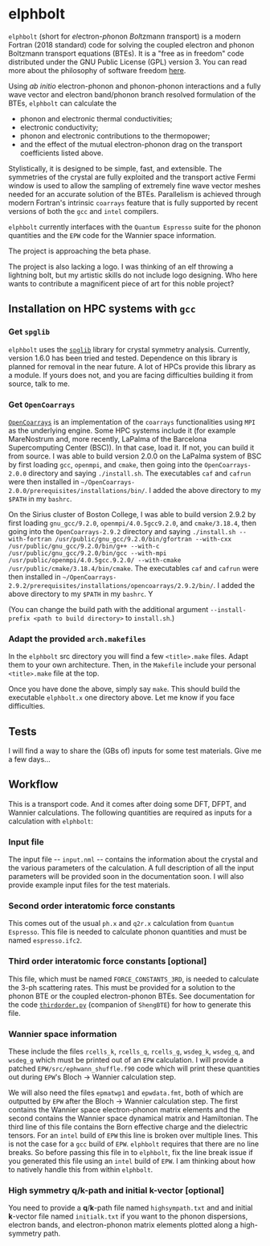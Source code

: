 # elphbolt
`elphbolt` (short for *el*ectron-*ph*onon *Bol*tzmann *t*ransport) is a modern Fortran (2018 standard) code for solving the coupled electron and phonon Boltzmann transport equations (BTEs). It is a "free as in freedom" code distributed under the GNU Public License (GPL) version 3. You can read more about the philosophy of software freedom [here](https://www.gnu.org/philosophy/free-sw.en.html).

Using *ab initio* electron-phonon and phonon-phonon interactions and a fully wave vector and electron band/phonon branch resolved formulation of the BTEs, `elphbolt` can calculate the

- phonon and electronic thermal conductivities;
- electronic conductivity;
- phonon and electronic contributions to the thermopower;
- and the effect of the mutual electron-phonon drag on the transport coefficients listed above.

Stylistically, it is designed to be simple, fast, and extensible. The symmetries of the crystal are fully exploited and the transport active Fermi window is used to allow the sampling of extremely fine wave vector meshes needed for an accurate solution of the BTEs. Parallelism is achieved through modern Fortran's intrinsic `coarrays` feature that is fully supported by recent versions of both the `gcc` and `intel` compilers.

`elphbolt` currently interfaces with the `Quantum Espresso` suite for the phonon quantities and the `EPW` code for the Wannier space information.

The project is approaching the beta phase.

The project is also lacking a logo. I was thinking of an elf throwing a lightning bolt, but my artistic skills do not include logo designing. Who here wants to contribute a magnificent piece of art for this noble project?

## Installation on HPC systems with `gcc`

### Get `spglib`

`elphbolt` uses the [`spglib`](https://spglib.github.io/spglib/) library for crystal symmetry analysis. Currently, version 1.6.0 has been tried and tested. Dependence on this library is planned for removal in the near future. A lot of HPCs provide this library as a module. If yours does not, and you are facing difficulties building it from source, talk to me.

### Get `OpenCoarrays`

[`OpenCoarrays`](http://www.opencoarrays.org/) is an implementation of the `coarrays` functionalities using `MPI` as the underlying engine. Some HPC systems include it (for example MareNostrum and, more recently, LaPalma of the Barcelona Supercomputing Center (BSC)). In that case, load it. If not, you can build it from source. I was able to build version 2.0.0 on the LaPalma system of BSC by first loading `gcc`, `openmpi`, and `cmake`, then going into the `OpenCoarrays-2.0.0` directory and saying `./install.sh`. The executables `caf` and `cafrun` were then installed in `~/OpenCoarrays-2.0.0/prerequisites/installations/bin/`. I added the above directory to my `$PATH` in my `bashrc`.

On the Sirius cluster of Boston College, I was able to build version 2.9.2 by first loading `gnu_gcc/9.2.0`, `openmpi/4.0.5gcc9.2.0`, and `cmake/3.18.4`, then going into the `OpenCoarrays-2.9.2` directory and saying `./install.sh --with-fortran /usr/public/gnu_gcc/9.2.0/bin/gfortran --with-cxx /usr/public/gnu_gcc/9.2.0/bin/g++ --with-c /usr/public/gnu_gcc/9.2.0/bin/gcc --with-mpi /usr/public/openmpi/4.0.5gcc.9.2.0/ --with-cmake /usr/public/cmake/3.18.4/bin/cmake`. The executables `caf` and `cafrun` were then installed in `~/OpenCoarrays-2.9.2/prerequisites/installations/opencoarrays/2.9.2/bin/`. I added the above directory to my `$PATH` in my `bashrc`. Y

(You can change the build path with the additional argument `--install-prefix <path to build directory>` to `install.sh`.)

### Adapt the provided `arch.makefiles`

In the `elphbolt` src directory you will find a few `<title>.make` files. Adapt them to your own architecture. Then, in the `Makefile` include your personal `<title>.make` file at the top.

Once you have done the above, simply say `make`. This should build the executable `elphbolt.x` one directory above. Let me know if you face difficulties.

## Tests

I will find a way to share the (GBs of) inputs for some test materials. Give me a few days...

## Workflow

This is a transport code. And it comes after doing some DFT, DFPT, and Wannier calculations. The following quantities are required as inputs for a calculation with `elphbolt`:

### Input file

The input file -- `input.nml` -- contains the information about the crystal and the various parameters of the calculation. A full description of all the input parameters will be provided soon in the documentation soon. I will also provide example input files for the test materials.

### Second order interatomic force constants

This comes out of the usual `ph.x` and `q2r.x` calculation from `Quantum Espresso`. This file is needed to calculate phonon quantities and must be named `espresso.ifc2`.

### Third order interatomic force constants [optional]

This file, which must be named `FORCE_CONSTANTS_3RD`, is needed to calculate the 3-ph scattering rates. This must be provided for a solution to the phonon BTE or the coupled electron-phonon BTEs. See documentation for the code [`thirdorder.py`](https://bitbucket.org/sousaw/thirdorder/src/master/) (companion of `ShengBTE`) for how to generate this file.

### Wannier space information

These include the files `rcells_k`, `rcells_q`, `rcells_g`, `wsdeg_k`, `wsdeg_q`, and `wsdeg_g` which must be printed out of an `EPW` calculation. I will provide a patched `EPW/src/ephwann_shuffle.f90` code which will print these quantities out during `EPW`'s Bloch -> Wannier calculation step.

We will also need the files `epmatwp1` and `epwdata.fmt`, both of which are outputted by `EPW` after the Bloch -> Wannier calculation step. The first contains the Wannier space electron-phonon matrix elements and the second contains the Wannier space dynamical matrix and Hamiltonian. The third line of this file contains the Born effective charge and the dielectric tensors. For an `intel` build of `EPW` this line is broken over multiple lines. This is not the case for a `gcc` build of `EPW`. `elphbolt` requires that there are no line breaks. So before passing this file in to `elphbolt`, fix the line break issue if you generated this file using an `intel` build of `EPW`. I am thinking about how to natively handle this from within `elphbolt`.

### High symmetry **q**/**k**-path and initial **k**-vector [optional]

You need to provide a **q**/**k**-path file named `highsympath.txt` and and initial **k**-vector file named `initialk.txt` if you want to the phonon dispersions, electron bands, and electron-phonon matrix elements plotted along a high-symmetry path.
